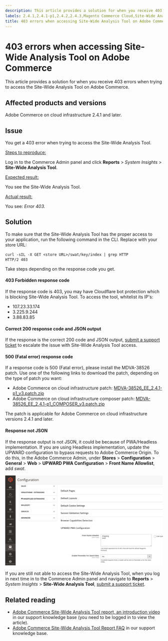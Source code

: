 ```yaml
---
description: This article provides a solution for when you receive 403 errors when trying to access the Site-Wide Analysis Tool on Adobe Commerce.
labels: 2.4.1,2.4.1-p1,2.4.2,2.4.3,Magento Commerce Cloud,Site-Wide Analysis Tool,admin,error,permissions,troubleshooting,Magento,Adobe Commerce,cloud infrastructure
title: 403 errors when accessing Site-Wide Analysis Tool on Adobe Commerce
---
```


# 403 errors when accessing Site-Wide Analysis Tool on Adobe Commerce

This article provides a solution for when you receive 403 errors when trying to access the Site-Wide Analysis Tool on Adobe Commerce.

## Affected products and versions

Adobe Commerce on cloud infrastructure 2.4.1 and later.

## Issue

You get a 403 error when trying to access the Site-Wide Analysis Tool.

 <u>Steps to reproduce:</u>

Log in to the Commerce Admin panel and click **Reports** > *System Insights* > **Site-Wide Analysis Tool**.

 <u>Expected result:</u>

You see the Site-Wide Analysis Tool.

<u>Actual result:</u>

You see: *Error 403.*


## Solution

To make sure that the Site-Wide Analysis Tool has the proper access to your application, run the following command in the CLI. Replace <store URL> with your store URL:

```cURL
curl -sIL -X GET <store URL>/swat/key/index | grep HTTP
HTTP/2 403
```
Take steps depending on the response code you get.

#### 403 Forbidden response code

If the response code is 403, you may have Cloudflare bot protection which is blocking Site-Wide Analysis Tool. To access the tool, whitelist its IP's:

* 107.23.33.174
* 3.225.9.244
* 3.88.83.85

#### Correct 200 response code and JSON output

If the response is the correct 200 code and JSON output, [submit a support ticket](https://support.magento.com/hc/en-us/articles/360019088251-Submit-a-support-ticket) to escalate the issue with Site-Wide Analysis Tool access.


#### 500 (Fatal error) response code

If a response code is 500 (Fatal error), please install the MDVA-38526 patch. Use one of the following links to download the patch, depending on the type of patch you want:

* Adobe Commerce on cloud infrastructure patch: [MDVA-38526_EE_2.4.1-p1_v3.patch.zip](assets/MDVA-38526_EE_2.4.1-p1_v3.patch)
* Adobe Commerce on cloud infrastructure composer patch: [MDVA-38526_EE_2.4.1-p1_COMPOSER_v3.patch.zip](assets/MDVA-38526_EE_2.4.1-p1_COMPOSER_v3.patch.zip)

The patch is applicable for Adobe Commerce on cloud infrastructure versions 2.4.1 and later.

#### Response not JSON

If the response output is not JSON, it could be because of PWA/Headless implementation. If you are using Headless implementation, update the UPWARD configuration to bypass requests to Adobe Commerce Origin. To do this, in the Adobe Commerce Admin, under **Stores** > **Configuration** > **General** > **Web** > **UPWARD PWA Configuration** > **Front Name Allowlist**, add *swat*.

![Upward_configuration](assets/upward_pwa.png)

If you are still not able to access the Site-Wide Analysis Tool, when you log in next time in to the Commerce Admin panel and navigate to **Reports** > *System Insights* > **Site-Wide Analysis Tool**, [submit a support ticket](https://support.magento.com/hc/en-us/articles/360019088251-Submit-a-support-ticket).

## Related reading

* [Adobe Commerce Site-Wide Analysis Tool report, an introduction video](https://support.magento.com/hc/en-us/articles/360048980691-Magento-Site-Wide-Analysis-Tool-report-an-introduction-video) in our support knowledge base (you need to be logged in to view the article).
* [Adobe Commerce Site-Wide Analysis Tool Report FAQ](https://support.magento.com/hc/en-us/articles/360048646671-Magento-Site-Wide-Analysis-Tool-Report-FAQ) in our support knowledge base.